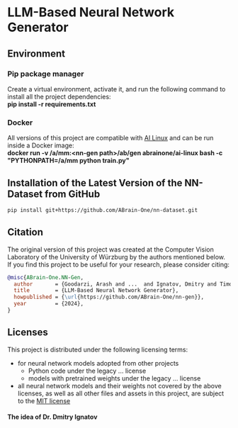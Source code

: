 # LLM-Based Neural Network Generator

<!--
## Installation with pip
pip install git+https://github.com/ABrain-One/nn-gen
-->

## Environment
### Pip package manager
Create a virtual environment, activate it, and run the following command to install all the project dependencies: <br/> 
<strong>pip install -r requirements.txt</strong>

### Docker
All versions of this project are compatible with <a href='https://hub.docker.com/r/abrainone/ai-linux' target='_blank'>AI Linux</a> and can be run inside a Docker image: <br/> 
<strong> docker run -v /a/mm:&#x003C;nn-gen path&#x003E;/ab/gen abrainone/ai-linux bash -c "PYTHONPATH=/a/mm python train.py" </strong>

## Installation of the Latest Version of the NN-Dataset from GitHub
```bash
pip install git+https://github.com/ABrain-One/nn-dataset.git
```

## Citation

The original version of this project was created at the Computer Vision Laboratory of the University of Würzburg by the authors mentioned below. If you find this project to be useful for your research, please consider citing:
```bibtex
@misc{ABrain-One.NN-Gen,
  author       = {Goodarzi, Arash and ...  and Ignatov, Dmitry and Timofte, Radu},
  title        = {LLM-Based Neural Network Generator},
  howpublished = {\url{https://github.com/ABrain-One/nn-gen}},
  year         = {2024},
}
```

## Licenses

This project is distributed under the following licensing terms:
<ul><li>for neural network models adopted from other projects
  <ul>
    <li> Python code under the legacy ... license</li>
    <li> models with pretrained weights under the legacy ... license</li>
  </ul></li>
<li> all neural network models and their weights not covered by the above licenses, as well as all other files and assets in this project, are subject to the <a href="LICENSE.md">MIT license</a></li> 
</ul>

#### The idea of Dr. Dmitry Ignatov
